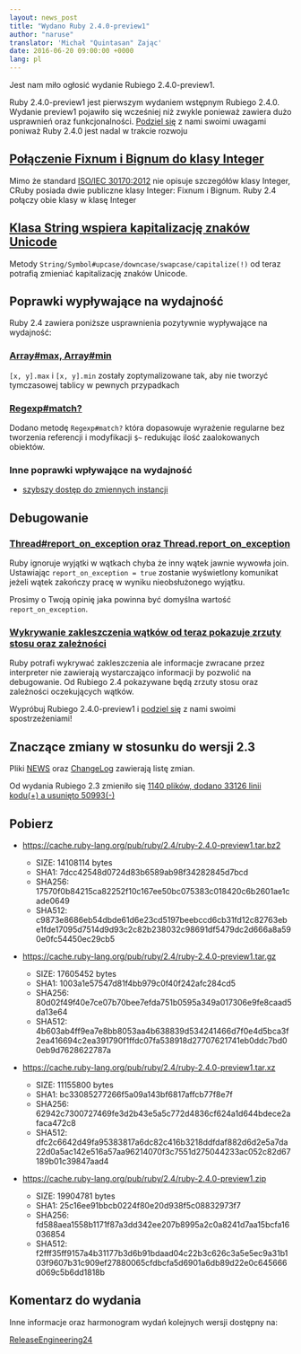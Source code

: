 ```yaml
---
layout: news_post
title: "Wydano Ruby 2.4.0-preview1"
author: "naruse"
translator: 'Michał "Quintasan" Zając'
date: 2016-06-20 09:00:00 +0000
lang: pl
---
```


Jest nam miło ogłosić wydanie Rubiego 2.4.0-preview1.

Ruby 2.4.0-preview1 jest pierwszym wydaniem wstępnym Rubiego 2.4.0.
Wydanie preview1 pojawiło się wcześniej niż zwykle ponieważ zawiera
dużo usprawnień oraz funkcjonalności.
[Podziel się](https://github.com/ruby/ruby/wiki/How-To-Report)
z nami swoimi uwagami poniważ Ruby 2.4.0 jest nadal w trakcie rozwoju

## [Połączenie Fixnum i Bignum do klasy Integer](https://bugs.ruby-lang.org/issues/12005)

Mimo że standard [ISO/IEC 30170:2012](http://www.iso.org/iso/iso_catalogue/catalogue_tc/catalogue_detail.htm?csnumber=59579)
nie opisuje szczegółów klasy Integer, CRuby posiada dwie publiczne
klasy Integer: Fixnum i Bignum. Ruby 2.4 połączy obie klasy w klasę Integer

## [Klasa String wspiera kapitalizację znaków Unicode](https://bugs.ruby-lang.org/issues/10085)

Metody `String/Symbol#upcase/downcase/swapcase/capitalize(!)` od teraz
potrafią zmieniać kapitalizację znaków Unicode.

## Poprawki wypływające na wydajność

Ruby 2.4 zawiera poniższe usprawnienia pozytywnie wypływające na wydajność:

### [Array#max, Array#min](https://bugs.ruby-lang.org/issues/12172)

`[x, y].max` i `[x, y].min` zostały zoptymalizowane tak,
aby nie tworzyć tymczasowej tablicy w pewnych przypadkach

### [Regexp#match?](https://bugs.ruby-lang.org/issues/8110)

Dodano metodę `Regexp#match?` która dopasowuje wyrażenie regularne bez
tworzenia referencji i modyfikacji `$~` redukując ilość
zaalokowanych obiektów.

### Inne poprawki wpływające na wydajność

* [szybszy dostęp do zmiennych instancji](https://bugs.ruby-lang.org/issues/12274)

## Debugowanie

### [Thread#report_on_exception oraz Thread.report_on_exception](https://bugs.ruby-lang.org/issues/6647)

Ruby ignoruje wyjątki w wątkach chyba że inny wątek jawnie wywowła join.
Ustawiając `report_on_exception = true` zostanie wyświetlony komunikat
jeżeli wątek zakończy pracę w wyniku nieobsłużonego wyjątku.

Prosimy o Twoją opinię jaka powinna być domyślna wartość
`report_on_exception`.

### [Wykrywanie zakleszczenia wątków od teraz pokazuje zrzuty stosu oraz zależności](https://bugs.ruby-lang.org/issues/8214)

Ruby potrafi wykrywać zakleszczenia ale informacje zwracane przez
interpreter nie zawierają wystarczająco informacji by pozwolić
na debugowanie. Od Rubiego 2.4 pokazywane będą zrzuty stosu oraz
zależności oczekujących wątków.

Wypróbuj Rubiego 2.4.0-preview1 i
[podziel się](https://github.com/ruby/ruby/wiki/How-To-Report)
z nami swoimi spostrzeżeniami!

## Znaczące zmiany w stosunku do wersji 2.3

Pliki [NEWS](https://github.com/ruby/ruby/blob/v2_4_0_preview1/NEWS)
oraz [ChangeLog](https://github.com/ruby/ruby/blob/v2_4_0_preview1/ChangeLog)
zawierają listę zmian.

Od wydania Rubiego 2.3 zmieniło się
[1140 plików, dodano 33126 linii kodu(+) a usunięto 50993(-)](https://github.com/ruby/ruby/compare/v2_3_0...v2_4_0_preview1)

## Pobierz

* <https://cache.ruby-lang.org/pub/ruby/2.4/ruby-2.4.0-preview1.tar.bz2>

  * SIZE:   14108114 bytes
  * SHA1:   7dcc42548d0724d83b6589ab98f34282845d7bcd
  * SHA256: 17570f0b84215ca82252f10c167ee50bc075383c018420c6b2601ae1cade0649
  * SHA512: c9873e8686eb54dbde61d6e23cd5197beebccd6cb31fd12c82763ebe1fde17095d7514d9d93c2c82b238032c98691df5479dc2d666a8a590e0fc54450ec29cb5

* <https://cache.ruby-lang.org/pub/ruby/2.4/ruby-2.4.0-preview1.tar.gz>

  * SIZE:   17605452 bytes
  * SHA1:   1003a1e57547d81f4bb979c0f40f242afc284cd5
  * SHA256: 80d02f49f40e7ce07b70bee7efda751b0595a349a017306e9fe8caad5da13e64
  * SHA512: 4b603ab4ff9ea7e8bb8053aa4b638839d534241466d7f0e4d5bca3f2ea416694c2ea391790f1ffdc07fa538918d27707621741eb0ddc7bd00eb9d7628622787a

* <https://cache.ruby-lang.org/pub/ruby/2.4/ruby-2.4.0-preview1.tar.xz>

  * SIZE:   11155800 bytes
  * SHA1:   bc33085277266f5a09a143bf6817affcb77f8e7f
  * SHA256: 62942c7300727469fe3d2b43e5a5c772d4836cf624a1d644bdece2afaca472c8
  * SHA512: dfc2c6642d49fa95383817a6dc82c416b3218ddfdaf882d6d2e5a7da22d0a5ac142e516a57aa96214070f3c7551d275044233ac052c82d67189b01c39847aad4

* <https://cache.ruby-lang.org/pub/ruby/2.4/ruby-2.4.0-preview1.zip>

  * SIZE:   19904781 bytes
  * SHA1:   25c16ee91bbcb0224f80e20d938f5c08832973f7
  * SHA256: fd588aea1558b1171f87a3dd342ee207b8995a2c0a8241d7aa15bcfa16036854
  * SHA512: f2fff35ff9157a4b31177b3d6b91bdaad04c22b3c626c3a5e5ec9a31b103f9607b31c909ef27880065cfdbcfa5d6901a6db89d22e0c645666d069c5b6dd1818b

## Komentarz do wydania

Inne informacje oraz harmonogram wydań kolejnych wersji dostępny na:

[ReleaseEngineering24](https://bugs.ruby-lang.org/projects/ruby-master/wiki/ReleaseEngineering24)
